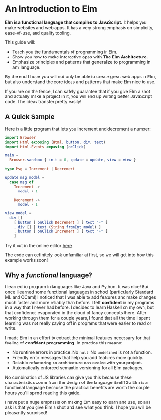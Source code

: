 # An Introduction to Elm

**Elm is a functional language that compiles to JavaScript.** It helps you make websites and web apps. It has a very strong emphasis on simplicity, ease-of-use, and quality tooling.

This guide will:

  - Teach you the fundamentals of programming in Elm.
  - Show you how to make interactive apps with **The Elm Architecture**.
  - Emphasize principles and patterns that generalize to programming in any language.

By the end I hope you will not only be able to create great web apps in Elm, but also understand the core ideas and patterns that make Elm nice to use.

If you are on the fence, I can safely guarantee that if you give Elm a shot and actually make a project in it, you will end up writing better JavaScript code. The ideas transfer pretty easily!


## A Quick Sample

Here is a little program that lets you increment and decrement a number:

```elm
import Browser
import Html exposing (Html, button, div, text)
import Html.Events exposing (onClick)

main =
  Browser.sandbox { init = 0, update = update, view = view }

type Msg = Increment | Decrement

update msg model =
  case msg of
    Increment ->
      model + 1

    Decrement ->
      model - 1

view model =
  div []
    [ button [ onClick Decrement ] [ text "-" ]
    , div [] [ text (String.fromInt model) ]
    , button [ onClick Increment ] [ text "+" ]
    ]
```

Try it out in the online editor [here](https://elm-lang.org/examples/buttons).

The code can definitely look unfamiliar at first, so we will get into how this example works soon!


## Why a *functional* language?

I learned to program in languages like Java and Python. It was nice! But once I learned some functional languages in school (particularly Standard ML and OCaml) I noticed that I was able to add features and make changes much faster and more reliably than before. I felt **confident** in my programs in a way that I never had before. I decided to learn Haskell on my own, but that confidence evaporated in the cloud of fancy concepts there. After working through them for a couple years, I found that all the time I spent learning was not really paying off in programs that were easier to read or write.

I made Elm in an effort to extract the minimal features necessary for that feeling of **confident programming**. In practice this means:

  - No runtime errors in practice. No `null`. No `undefined` is not a function.
  - Friendly error messages that help you add features more quickly.
  - Reliable refactoring so architecture can evolve with your project.
  - Automatically enforced semantic versioning for all Elm packages.

No combination of JS libraries can give you this because these characteristics come from the design of the language itself! So Elm is a functional language because the practical benefits are worth the couple hours you'll spend reading this guide.

I have put a huge emphasis on making Elm easy to learn and use, so all I ask is that you give Elm a shot and see what you think. I hope you will be pleasantly surprised!
